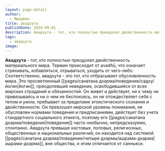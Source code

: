 ```yaml
---
layout: page-detail
author:
  - Яшодеви
title: авадхута
publishDate: 2024-09-01
description: Авадхута - тот, кто полностью преодолел двойственность материального мира. Термин происходит от avadhū, что означает стряхивать, избавляться, отрываться, уходить от чего-либо. Соответственно, авадхута - это тот, кто отбрасывает обусловленность мира. Это просветленный йогин, преодолевший неведение, освободившийся от всех мирских страданий и обязанностей.
tags:
  - авадхута
image:
---
```

**Авадхута** - тот, кто полностью преодолел двойственность материального мира. Термин происходит от avadhū, что означает стряхивать, избавляться, отрываться, уходить от чего-либо. Соответственно, авадхута - это тот, кто отбрасывает обусловленность мира. Это просветленный [[pages/санатана дхарма/поведение/садху/йогин|йогин]], преодолевший неведение, освободившийся от всех мирских страданий и обязанностей. Он живет и действует, ни к чему не привязываясь и ни о чем не беспокоясь, он не отождествляет себя с телом и умом, пребывает за пределами эгоистического сознания и двойственности. Он превзошел мирской уровень понимания, не обусловлен нормами поведения и предписаниями, действует без учета стандартного социального этикета, поэтому его [[pages/санатана дхарма/поведение|поведение]] часто необычно, непредсказуемо, спонтанно. Авадхута превыше кастовых, половых, религиозных, общественных и национальных различий; он находится над системой [[pages/санатана дхарма/поведение/четыре дхармы/ашрама-дхарма|ашрама-дхарма]], вне общества, и этим отличается от санньяси.

